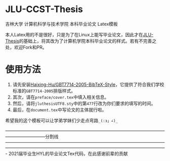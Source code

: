 # JLU-CCST-Thesis
吉林大学 计算机科学与技术学院 本科毕业论文 Latex模板

本人Latex用的不是很好，只是为了在Linux上能写毕业论文，因此才在[JLU-Thesis](https://code.google.com/archive/p/jlu-thesis/)的基础上，将其改为了计算机学院本科毕业论文的样式。若有不完善之处，欢迎Fork和PR。

# 使用方法

1. 请先安装[Haixing-Hu/GBT7714-2005-BibTeX-Style](https://github.com/Haixing-Hu/GBT7714-2005-BibTeX-Style)，它提供了符合我们学校标准的`GBT7714-2005`排版样式。
2. 其次，请在`preface/cover.tex`中填入相关信息。
3. 然后，请将`jluthesisUTF8.sty`中的第`477`行改为你们要求的填写的时间。
4. 最后，在`document.tex`中写论文的主体就行啦。

希望我的这个模板可以让学弟学妹们少走点弯路`_(:з」∠)_`

—————————————————————————————————————————————分割线————————————————————————————————————————————————————————————————————————-
2021届毕业生HYL的毕业论文Tex代码，在此感谢前辈的贡献

